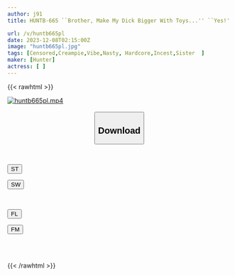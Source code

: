 ```yaml
---
author: j91
title: HUNTB-665 ``Brother, Make My Dick Bigger With Toys...'' ``Yes!'' ``I Want To Have Sex With My Boyfriend...'' My Sister Told Me That My Boyfriend's Dick Is Too Big And I Can't Have Sex With Her.

url: /v/huntb665pl
date: 2023-12-08T02:15:00Z
image: "huntb665pl.jpg"
tags: [Censored,Creampie,Vibe,Nasty, Hardcore,Incest,Sister	 ]
maker: [Hunter]
actress: [ ]
---
```



{{< rawhtml >}}

<div class="video" data-videoid="rlawDyLZkbHG8L">
    <a href="javascript:;">
        <img src="/v/huntb665pl/huntb665pl.jpg" width="WIDTH" height="HEIGHT" alt="huntb665pl.mp4" loading="lazy">
    </a>
</div>

<script type="text/javascript" src="https://j91.asia/asset/on-demand-st.js"></script>

<br>
  <link rel="stylesheet" href="https://j91.asia/asset/bs5.css">
  
  <center>
  <button class="btn btn-primary" type="button" data-bs-toggle="collapse" data-bs-target=".multi-collapse" aria-expanded="false" aria-controls="multiCollapseExample1 multiCollapseExample2"><h2>Download</h2></button></center>
</p>
<div class="row">
  <div class="col">
    <div class="collapse multi-collapse" id="multiCollapseExample1">
      <div class="card card-body">
	      	      <br>
<div class="buttons">  
<p><a href="https://streamtape.to/v/rlawDyLZkbHG8L" target="_blank"><button class="btn-hover color-3"><i class="fa fa-download"></i> ST</button></a></p>
<p><a href="https://flaswish.com/tv1jdo47wtf4" target="_blank"><button class="btn-hover color-2"><i class="fa fa-download"></i> SW</button></a></p></div>
    </div>
  </div>
</div>
  <div class="col">
    <div class="collapse multi-collapse" id="multiCollapseExample2">
      <div class="card card-body">
	      <br>
<div class="buttons">
<p><a href="javascript:;" target="_blank"><button class="btn-hover color-9"><i class="fa fa-download"></i> FL</button></a></p>
<p><a href="javascript:;" target="_blank"><button class="btn-hover color-8"><i class="fa fa-download"></i> FM</button></a></p></div>
<br><br>
      </div>
    </div>
  </div>
</div>

{{< /rawhtml >}}